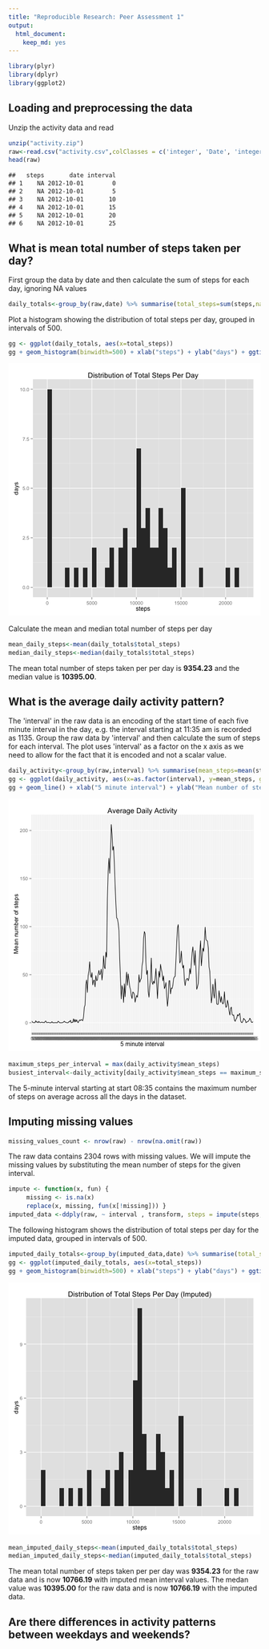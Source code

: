 ```yaml
---
title: "Reproducible Research: Peer Assessment 1"
output: 
  html_document:
    keep_md: yes
---
```


```r
library(plyr)
library(dplyr)
library(ggplot2)
```

## Loading and preprocessing the data
Unzip the activity data and read

```r
unzip("activity.zip")
raw<-read.csv("activity.csv",colClasses = c('integer', 'Date', 'integer'))
head(raw)
```

```
##   steps       date interval
## 1    NA 2012-10-01        0
## 2    NA 2012-10-01        5
## 3    NA 2012-10-01       10
## 4    NA 2012-10-01       15
## 5    NA 2012-10-01       20
## 6    NA 2012-10-01       25
```

## What is mean total number of steps taken per day?
First group the data by date and then calculate the sum of steps for each day, ignoring NA values

```r
daily_totals<-group_by(raw,date) %>% summarise(total_steps=sum(steps,na.rm=T))
```
Plot a histogram showing the distribution of total steps per day, grouped in intervals of 500.  


```r
gg <- ggplot(daily_totals, aes(x=total_steps))
gg + geom_histogram(binwidth=500) + xlab("steps") + ylab("days") + ggtitle("Distribution of Total Steps Per Day")
```

![plot of chunk unnamed-chunk-4](figure/unnamed-chunk-4-1.png) 
  
Calculate the mean and median total number of steps per day

```r
mean_daily_steps<-mean(daily_totals$total_steps)
median_daily_steps<-median(daily_totals$total_steps)
```
The mean total number of steps taken per per day is **9354.23** 
and the median value is **10395.00**.

## What is the average daily activity pattern?
The 'interval' in the raw data is an encoding of the start time of each five minute interval in the day, e.g. the interval starting at 11:35 am is recorded as 1135.
Group the raw data by 'interval' and then calculate the sum of steps for each interval.  The plot uses 'interval' as a factor on the x axis as we need to allow for the fact that it is encoded and not a scalar value.


```r
daily_activity<-group_by(raw,interval) %>% summarise(mean_steps=mean(steps,na.rm=T))
gg <- ggplot(daily_activity, aes(x=as.factor(interval), y=mean_steps, group=1))
gg + geom_line() + xlab("5 minute interval") + ylab("Mean number of steps") + ggtitle("Average Daily Activity")
```

![plot of chunk unnamed-chunk-6](figure/unnamed-chunk-6-1.png) 
  


```r
maximum_steps_per_interval = max(daily_activity$mean_steps)
busiest_interval<-daily_activity[daily_activity$mean_steps == maximum_steps_per_interval,"interval"]$interval
```
The 5-minute interval starting at start 
08:35
contains the maximum number of steps on average across all the days in the dataset.

## Imputing missing values

```r
missing_values_count <- nrow(raw) - nrow(na.omit(raw))
```
The raw data contains 2304 rows with missing values. We will impute the missing values by substituting the mean number of steps for the given interval.


```r
impute <- function(x, fun) {
     missing <- is.na(x)
     replace(x, missing, fun(x[!missing])) }
imputed_data <-ddply(raw, ~ interval , transform, steps = impute(steps, mean))
```

The following histogram shows the distribution of total steps per day for the imputed data, grouped in intervals of 500.  


```r
imputed_daily_totals<-group_by(imputed_data,date) %>% summarise(total_steps=sum(steps,na.rm=T))
gg <- ggplot(imputed_daily_totals, aes(x=total_steps))
gg + geom_histogram(binwidth=500) + xlab("steps") + ylab("days") + ggtitle("Distribution of Total Steps Per Day (Imputed)")
```

![plot of chunk unnamed-chunk-10](figure/unnamed-chunk-10-1.png) 

```r
mean_imputed_daily_steps<-mean(imputed_daily_totals$total_steps)
median_imputed_daily_steps<-median(imputed_daily_totals$total_steps)
```

The mean total number of steps taken per per day was **9354.23** for the raw data
and is now **10766.19** with imputed mean interval values.
The medan value was **10395.00** for the raw data
and is now **10766.19** with the imputed data.

## Are there differences in activity patterns between weekdays and weekends?
